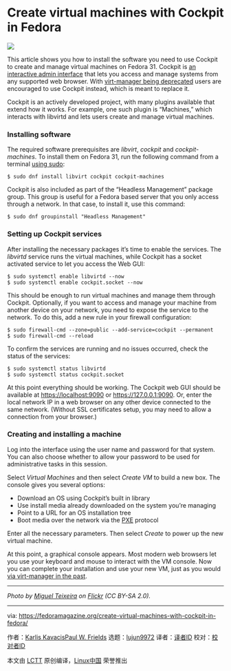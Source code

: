 [#]: collector: (lujun9972)
[#]: translator: ( )
[#]: reviewer: ( )
[#]: publisher: ( )
[#]: url: ( )
[#]: subject: (Create virtual machines with Cockpit in Fedora)
[#]: via: (https://fedoramagazine.org/create-virtual-machines-with-cockpit-in-fedora/)
[#]: author: (Karlis KavacisPaul W. Frields https://fedoramagazine.org/author/karlisk/https://fedoramagazine.org/author/pfrields/)

Create virtual machines with Cockpit in Fedora
======

![][1]

This article shows you how to install the software you need to use Cockpit to create and manage virtual machines on Fedora 31. Cockpit is [an interactive admin interface][2] that lets you access and manage systems from any supported web browser. With [virt-manager being deprecated][3] users are encouraged to use Cockpit instead, which is meant to replace it.

Cockpit is an actively developed project, with many plugins available that extend how it works. For example, one such plugin is “Machines,” which interacts with libvirtd and lets users create and manage virtual machines.

### Installing software

The required software prerequisites are _libvirt_, _cockpit_ and _cockpit-machines_. To install them on Fedora 31, run the following command from a terminal [using sudo][4]:

```
$ sudo dnf install libvirt cockpit cockpit-machines
```

Cockpit is also included as part of the “Headless Management” package group. This group is useful for a Fedora based server that you only access through a network. In that case, to install it, use this command:

```
$ sudo dnf groupinstall "Headless Management"
```

### Setting up Cockpit services

After installing the necessary packages it’s time to enable the services. The _libvirtd_ service runs the virtual machines, while Cockpit has a socket activated service to let you access the Web GUI:

```
$ sudo systemctl enable libvirtd --now
$ sudo systemctl enable cockpit.socket --now
```

This should be enough to run virtual machines and manage them through Cockpit. Optionally, if you want to access and manage your machine from another device on your network, you need to expose the service to the network. To do this, add a new rule in your firewall configuration:

```
$ sudo firewall-cmd --zone=public --add-service=cockpit --permanent
$ sudo firewall-cmd --reload
```

To confirm the services are running and no issues occurred, check the status of the services:

```
$ sudo systemctl status libvirtd
$ sudo systemctl status cockpit.socket
```

At this point everything should be working. The Cockpit web GUI should be available at <https://localhost:9090> or <https://127.0.0.1:9090>. Or, enter the local network IP in a web browser on any other device connected to the same network. (Without SSL certificates setup, you may need to allow a connection from your browser.)

### Creating and installing a machine

Log into the interface using the user name and password for that system. You can also choose whether to allow your password to be used for administrative tasks in this session.

Select _Virtual Machines_ and then select _Create VM_ to build a new box. The console gives you several options:

  * Download an OS using Cockpit’s built in library
  * Use install media already downloaded on the system you’re managing
  * Point to a URL for an OS installation tree
  * Boot media over the network via the [PXE][5] protocol



Enter all the necessary parameters. Then select _Create_ to power up the new virtual machine.

At this point, a graphical console appears. Most modern web browsers let you use your keyboard and mouse to interact with the VM console. Now you can complete your installation and use your new VM, just as you would [via virt-manager in the past][6].

* * *

_Photo by [Miguel Teixeira][7] on [Flickr][8] (CC BY-SA 2.0)._

--------------------------------------------------------------------------------

via: https://fedoramagazine.org/create-virtual-machines-with-cockpit-in-fedora/

作者：[Karlis KavacisPaul W. Frields][a]
选题：[lujun9972][b]
译者：[译者ID](https://github.com/译者ID)
校对：[校对者ID](https://github.com/校对者ID)

本文由 [LCTT](https://github.com/LCTT/TranslateProject) 原创编译，[Linux中国](https://linux.cn/) 荣誉推出

[a]: https://fedoramagazine.org/author/karlisk/https://fedoramagazine.org/author/pfrields/
[b]: https://github.com/lujun9972
[1]: https://fedoramagazine.org/wp-content/uploads/2019/11/create-vm-cockpit-816x345.jpg
[2]: https://cockpit-project.org/
[3]: https://access.redhat.com/documentation/en-us/red_hat_enterprise_linux/8/html/8.0_release_notes/rhel-8_0_0_release#virtualization_4
[4]: https://fedoramagazine.org/howto-use-sudo/
[5]: https://en.wikipedia.org/wiki/Preboot_Execution_Environment
[6]: https://fedoramagazine.org/full-virtualization-system-on-fedora-workstation-30/
[7]: https://flickr.com/photos/miguelteixeira/
[8]: https://flickr.com/photos/miguelteixeira/2964851828/
